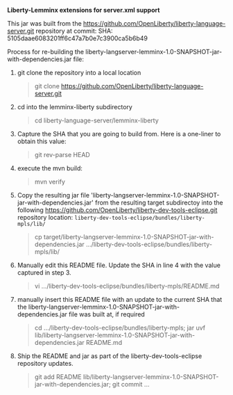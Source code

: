 **Liberty-Lemminx extensions for server.xml support**

This jar was built from the https://github.com/OpenLiberty/liberty-language-server.git repository at commit:
SHA: 5105daae6083201ff6c47a7b0e7c3900ca5b6b49

Process for re-building the liberty-langserver-lemminx-1.0-SNAPSHOT-jar-with-dependencies.jar file:

1. git clone the repository into a local location
   > git clone https://github.com/OpenLiberty/liberty-language-server.git
2. cd into the lemminx-liberty subdirectory
   > cd liberty-language-server/lemminx-liberty
3. Capture the SHA that you are going to build from. Here is a one-liner to obtain this value:
   >  git rev-parse HEAD
4. execute the mvn build: 
   > mvn verify
5. Copy the resulting jar file 'liberty-langserver-lemminx-1.0-SNAPSHOT-jar-with-dependencies.jar' from the resulting target subdirectoy into the following https://github.com/OpenLiberty/liberty-dev-tools-eclipse.git repository location: `liberty-dev-tools-eclipse/bundles/liberty-mpls/lib/`
   > cp target/liberty-langserver-lemminx-1.0-SNAPSHOT-jar-with-dependencies.jar .../liberty-dev-tools-eclipse/bundles/liberty-mpls/lib/
6. Manually edit this README file.  Update the SHA in line 4 with the value captured in step 3. 
   > vi .../liberty-dev-tools-eclipse/bundles/liberty-mpls/README.md
7. manually insert this README file with an update to the current SHA that the liberty-langserver-lemminx-1.0-SNAPSHOT-jar-with-dependencies.jar file was built at, if required
   >  cd .../liberty-dev-tools-eclipse/bundles/liberty-mpls;  jar uvf lib/liberty-langserver-lemminx-1.0-SNAPSHOT-jar-with-dependencies.jar README.md
8. Ship the README and jar as part of the liberty-dev-tools-eclipse repository updates.  
   > git add README lib/liberty-langserver-lemminx-1.0-SNAPSHOT-jar-with-dependencies.jar; git commit ...
